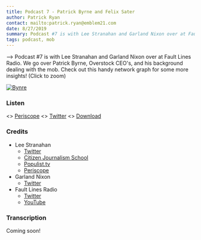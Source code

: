```yaml
---
title: Podcast 7 - Patrick Byrne and Felix Sater
author: Patrick Ryan
contact: mailto:patrick.ryan@emblem21.com
date: 8/27/2019
summary: Podcast #7 is with Lee Stranahan and Garland Nixon over at Fault Lines Radio.  We go over Patrick Byrne, Overstock CEO's, and his background dealing with the mob 
tags: podcast, mob
---
```

--> Podcast #7 is with Lee Stranahan and Garland Nixon over at Fault Lines Radio.  We go over Patrick Byrne, Overstock CEO's, and his background dealing with the mob.  Check out this handy network graph for some more insights! (Click to zoom)

[![Bynre](/images/byrne-network.png)](/images/byrne-network.png)

### Listen

<> [Periscope](https://www.pscp.tv/w/1BdxYejZmboxX?t=22s)
<> [Twitter](https://twitter.com/stranahan/status/1166329708272709633)
<> [Download](https://mega.nz/#!jt0CzYhT!KQ1V6QbGK6OXHj-X97uw6gt006ZvI7N_lt2hJIBPG9g)

### Credits

* Lee Stranahan
  * [Twitter](https://twitter.com/stranahan/)
  * [Citizen Journalism School](https://t.co/ZfP9vp3Dn8)
  * [Populist.tv](https://thepopulist.us/)
  * [Periscope](https://www.pscp.tv/stranahan/1ypKdBbqlyYJW)
* Garland Nixon
  * [Twitter](https://twitter.com/GarlandNixon/)
* Fault Lines Radio
  * [Twitter](https://twitter.com/FaultLinesRadio)
  * [YouTube](https://www.youtube.com/channel/UCFwg9dCX996enY0EhwBaFHA)

### Transcription

Coming soon!